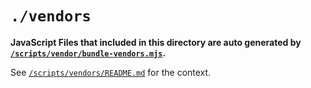 # `./vendors`

**JavaScript Files that included in this directory are auto generated by [`/scripts/vendor/bundle-vendors.mjs`](../scripts/vendors/bundle-vendors.mjs).**

See [`/scripts/vendors/README.md`](../scripts/vendors/README.md) for the context.
